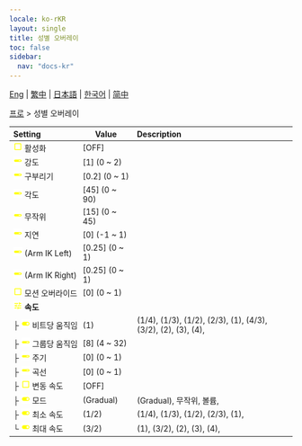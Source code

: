 ```yaml
---
locale: ko-rKR
layout: single
title: 성별 오버레이
toc: false
sidebar:
  nav: "docs-kr"
---
```

[Eng](/dancexr/menu/2025.4/actor/sex_overlay) | [繁中](/tw/dancexr/menu/2025.4/actor/sex_overlay) | [日本語](/jp/dancexr/menu/2025.4/actor/sex_overlay) | [한국어](/kr/dancexr/menu/2025.4/actor/sex_overlay) | [简中](/zh/dancexr/menu/2025.4/actor/sex_overlay)

[프로](../menu#프로) > 성별 오버레이



| Setting | Value | Description |
| :--- | --- | :--- |
|<nobr><img src="/images/icon/ic_check_off.png" alt="check off icon"/> 활성화</nobr>| [OFF] | 
|<nobr><img src="/images/icon/ic_slider.png" alt="slider icon"/> 강도</nobr>| [1] (0 ~ 2) | 
|<nobr><img src="/images/icon/ic_slider.png" alt="slider icon"/> 구부리기</nobr>| [0.2] (0 ~ 1) | 
|<nobr><img src="/images/icon/ic_slider.png" alt="slider icon"/> 각도</nobr>| [45] (0 ~ 90) | 
|<nobr><img src="/images/icon/ic_slider.png" alt="slider icon"/> 무작위</nobr>| [15] (0 ~ 45) | 
|<nobr><img src="/images/icon/ic_slider.png" alt="slider icon"/> 지연</nobr>| [0] (-1 ~ 1) | 
|<nobr><img src="/images/icon/ic_slider.png" alt="slider icon"/> (Arm IK Left)</nobr>| [0.25] (0 ~ 1) | 
|<nobr><img src="/images/icon/ic_slider.png" alt="slider icon"/> (Arm IK Right)</nobr>| [0.25] (0 ~ 1) | 
|<nobr><img src="/images/icon/ic_check_off.png" alt="check off icon"/> 모션 오버라이드</nobr>| [0] (0 ~ 1) | 
|<nobr><img src="/images/icon/ic_tune.png" alt="tune icon"/> <b>속도</b></nobr>| | 
|<nobr>├&nbsp;<img src="/images/icon/ic_toggle_on.png" alt="toggle on icon"/> 비트당 움직임</nobr>| (1) | (1/4), (1/3), (1/2), (2/3), (1), (4/3), (3/2), (2), (3), (4), 
|<nobr>├&nbsp;<img src="/images/icon/ic_slider.png" alt="slider icon"/> 그룹당 움직임</nobr>| [8] (4 ~ 32) | 
|<nobr>├&nbsp;<img src="/images/icon/ic_slider.png" alt="slider icon"/> 주기</nobr>| [0] (0 ~ 1) | 
|<nobr>├&nbsp;<img src="/images/icon/ic_slider.png" alt="slider icon"/> 곡선</nobr>| [0] (0 ~ 1) | 
|<nobr>├&nbsp;<img src="/images/icon/ic_check_off.png" alt="check off icon"/> 변동 속도</nobr>| [OFF] | 
|<nobr>├&nbsp;<img src="/images/icon/ic_toggle_on.png" alt="toggle on icon"/> 모드</nobr>| (Gradual) | (Gradual), 무작위, 볼륨, 
|<nobr>├&nbsp;<img src="/images/icon/ic_toggle_on.png" alt="toggle on icon"/> 최소 속도</nobr>| (1/2) | (1/4), (1/3), (1/2), (2/3), (1), 
|<nobr>└&nbsp;<img src="/images/icon/ic_toggle_on.png" alt="toggle on icon"/> 최대 속도</nobr>| (3/2) | (1), (3/2), (2), (3), (4), 
